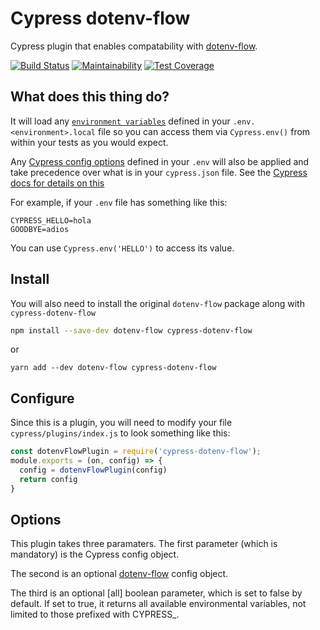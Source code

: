 # Cypress dotenv-flow

Cypress plugin that enables compatability with [dotenv-flow](https://www.npmjs.com/package/dotenv-flow).  

[![Build Status](https://travis-ci.org/kamikazePT/cypress-dotenv-flow.svg?branch=master)](https://travis-ci.org/kamikazePT/cypress-dotenv-flow)
[![Maintainability](https://api.codeclimate.com/v1/badges/0d189dae8e924ada81ad/maintainability)](https://codeclimate.com/github/kamikazePT/cypress-dotenv-flow/maintainability)
[![Test Coverage](https://api.codeclimate.com/v1/badges/0d189dae8e924ada81ad/test_coverage)](https://codeclimate.com/github/kamikazePT/cypress-dotenv-flow/test_coverage)

## What does this thing do?
It will load any [`environment variables`](https://docs.cypress.io/guides/guides/environment-variables.html#Option-2-cypress-env-json) defined in your `.env.<environment>.local` file so you can access them via `Cypress.env()` from within your tests as you would expect.

Any [Cypress config options](https://docs.cypress.io/guides/references/configuration.html) defined in your `.env` will also be applied and take precedence over what is in your `cypress.json` file. See the [Cypress docs for details on this](https://docs.cypress.io/guides/references/configuration.html#Environment-Variables)

For example, if your `.env` file has something like this:

```text
CYPRESS_HELLO=hola
GOODBYE=adios
```

You can use `Cypress.env('HELLO')` to access its value.

## Install
You will also need to install the original `dotenv-flow` package along with `cypress-dotenv-flow`
```bash
npm install --save-dev dotenv-flow cypress-dotenv-flow 
```
or
```
yarn add --dev dotenv-flow cypress-dotenv-flow
```

## Configure

Since this is a plugin, you will need to modify your file `cypress/plugins/index.js` to look something like this:

```javascript
const dotenvFlowPlugin = require('cypress-dotenv-flow');
module.exports = (on, config) => {
  config = dotenvFlowPlugin(config)
  return config
}
```

## Options
This plugin takes three paramaters. The first parameter (which is mandatory) is the Cypress config object. 

The second is an optional [dotenv-flow](https://www.npmjs.com/package/dotenv-flow#config) config object.

The third is an optional [all] boolean parameter, which is set to false by default. If set to true, it returns all available environmental variables, not limited to those prefixed with CYPRESS_.
